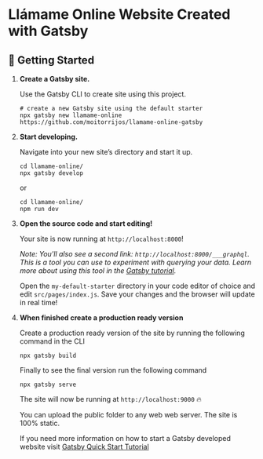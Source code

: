 # Llámame Online Website Created with Gatsby

## 🚀 Getting Started

1.  **Create a Gatsby site.**

    Use the Gatsby CLI to create site using this project.

    ```shell
    # create a new Gatsby site using the default starter
    npx gatsby new llamame-online https://github.com/moitorrijos/llamame-online-gatsby
    ```

1.  **Start developing.**

    Navigate into your new site’s directory and start it up.

    ```shell
    cd llamame-online/
    npx gatsby develop
    ```

    or

    ```shell
    cd llamame-online/
    npm run dev
    ```

1.  **Open the source code and start editing!**

    Your site is now running at `http://localhost:8000`!

    _Note: You'll also see a second link: _`http://localhost:8000/___graphql`_. This is a tool you can use to experiment with querying your data. Learn more about using this tool in the [Gatsby tutorial](https://www.gatsbyjs.org/tutorial/part-five/#introducing-graphiql)._

    Open the `my-default-starter` directory in your code editor of choice and edit `src/pages/index.js`. Save your changes and the browser will update in real time!

1.  **When finished create a production ready version**

    Create a production ready version of the site by running the following command in the CLI

    ```shell
    npx gatsby build
    ```

    Finally to see the final version run the following command

    ```shell
    npx gatsby serve
    ```

    The site will now be running at `http://localhost:9000` 🔥

    You can upload the public folder to any web web server. The site is 100% static.

    If you need more information on how to start a Gatsby developed website visit [Gatsby Quick Start Tutorial](https://www.gatsbyjs.org/docs/quick-start/)
